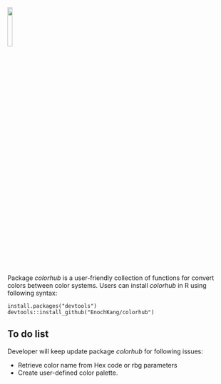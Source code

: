 <img src="../colorhub/vignettes/colorhub_logo.png" width="15%" />

Package *colorhub* is a user-friendly collection of functions for
convert colors between color systems. Users can install *colorhub* in R
using following syntax:

    install.packages("devtools")
    devtools::install_github("EnochKang/colorhub")

## To do list

Developer will keep update package *colorhub* for following issues:

-   Retrieve color name from Hex code or rbg parameters
-   Create user-defined color palette.
